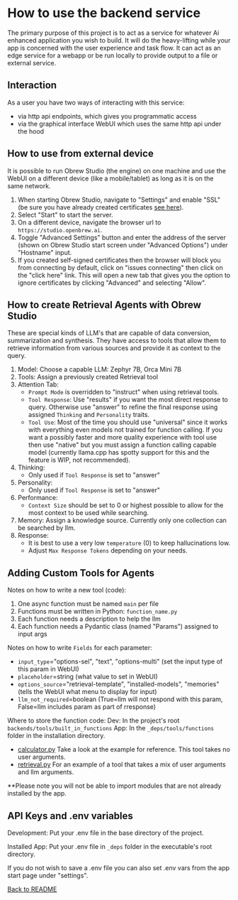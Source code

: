 # How to use the backend service

The primary purpose of this project is to act as a service for whatever Ai enhanced application you wish to build. It will do the heavy-lifting while your app is concerned with the user experience and task flow. It can act as an edge service for a webapp or be run locally to provide output to a file or external service.

## Interaction

As a user you have two ways of interacting with this service:

- via http api endpoints, which gives you programmatic access
- via the graphical interface WebUI which uses the same http api under the hood

## How to use from external device

It is possible to run Obrew Studio (the engine) on one machine and use the WebUI on a different device (like a mobile/tablet) as long as it is on the same network.

1. When starting Obrew Studio, navigate to "Settings" and enable "SSL" (be sure you have already created certificates [see here](deploy.md#start-server-on-localcloud-network-over-https)).
2. Select "Start" to start the server.
3. On a different device, navigate the browser url to `https://studio.openbrew.ai`.
4. Toggle "Advanced Settings" button and enter the address of the server (shown on Obrew Studio start screen under "Advanced Options") under "Hostname" input.
5. If you created self-signed certificates then the browser will block you from connecting by default, click on "issues connecting" then click on the "click here" link. This will open a new tab that gives you the option to ignore certificates by clicking "Advanced" and selecting "Allow".

## How to create Retrieval Agents with Obrew Studio

These are special kinds of LLM's that are capable of data conversion, summarization and synthesis. They have access to tools that allow them to retrieve information from various sources and provide it as context to the query.

1. Model: Choose a capable LLM: Zephyr 7B, Orca Mini 7B
2. Tools: Assign a previously created Retrieval tool
3. Attention Tab:
   - `Prompt Mode` is overridden to "instruct" when using retrieval tools.
   - `Tool Response`: Use "results" if you want the most direct response to query. Otherwise use "answer" to refine the final response using assigned `Thinking` and `Personality` traits.
   - `Tool Use`: Most of the time you should use "universal" since it works with everything even models not trained for function calling. If you want a possibly faster and more quality experience with tool use then use "native" but you must assign a function calling capable model (currently llama.cpp has spotty support for this and the feature is WIP, not recommended).
4. Thinking:
   - Only used if `Tool Response` is set to "answer"
5. Personality:
   - Only used if `Tool Response` is set to "answer"
6. Performance:
   - `Context Size` should be set to 0 or highest possible to allow for the most context to be used while searching.
7. Memory: Assign a knowledge source. Currently only one collection can be searched by llm.
8. Response:
   - It is best to use a very low `temperature` (0) to keep hallucinations low.
   - Adjust `Max Response Tokens` depending on your needs.

## Adding Custom Tools for Agents

Notes on how to write a new tool (code):

1. One async function must be named `main` per file
2. Functions must be written in Python: `function_name.py`
3. Each function needs a description to help the llm
4. Each function needs a Pydantic class (named "Params") assigned to input args

Notes on how to write `Fields` for each parameter:

- `input_type`="options-sel", "text", "options-multi" (set the input type of this param in WebUI)
- `placeholder`=string (what value to set in WebUI)
- `options_source`="retrieval-template", "installed-models", "memories" (tells the WebUI what menu to display for input)
- `llm_not_required`=boolean (True=llm will not respond with this param, False=llm includes param as part of rresponse)

Where to store the function code:
Dev: In the project's root `backends/tools/built_in_functions`
App: In the `_deps/tools/functions` folder in the installation directory.

- [calculator.py](/backends/tools/built_in_functions/calculator.py) Take a look at the example for reference. This tool takes no user arguments.
- [retrieval.py](/backends/tools/built_in_functions/retrieval.py) For an example of a tool that takes a mix of user arguments and llm arguments.

\*\*Please note you will not be able to import modules that are not already installed by the app.

## API Keys and .env variables

Development: Put your .env file in the base directory of the project.

Installed App: Put your .env file in `_deps` folder in the executable's root directory.

If you do not wish to save a .env file you can also set .env vars from the app start page under "settings".

[Back to README](../README.md)
